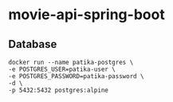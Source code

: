 # movie-api-spring-boot

## Database

```
docker run --name patika-postgres \
-e POSTGRES_USER=patika-user \
-e POSTGRES_PASSWORD=patika-password \
-d \
-p 5432:5432 postgres:alpine
```
